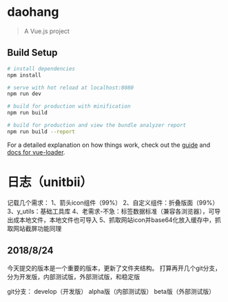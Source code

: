 # daohang

> A Vue.js project

## Build Setup

``` bash
# install dependencies
npm install

# serve with hot reload at localhost:8080
npm run dev

# build for production with minification
npm run build

# build for production and view the bundle analyzer report
npm run build --report
```

For a detailed explanation on how things work, check out the [guide](http://vuejs-templates.github.io/webpack/) and [docs for vue-loader](http://vuejs.github.io/vue-loader).


# 日志（unitbii）

记载几个需求：
1、箭头icon组件（99%）
2、自定义组件：折叠版面（99%）
3、y_utils：基础工具库
4、老需求-不急：标签数据标准（兼容各浏览器），可导出成本地文件，本地文件也可导入
5、抓取网站icon并base64化放入缓存中，抓取网站截屏功能同理

## 2018/8/24

今天提交的版本是一个重要的版本，更新了文件夹结构。
打算再开几个git分支，分为开发版，内部测试版，外部测试版，和稳定版

git分支：
  develop（开发版）
  alpha版（内部测试版）
  beta版（外部测试版）
